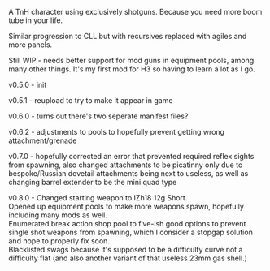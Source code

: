 A TnH character using exclusively shotguns. Because you need more boom tube in your life.

Similar progression to CLL but with recursives replaced with agiles and more panels.

Still WIP - needs better support for mod guns in equipment pools, among many other things. It's my first mod for H3 so having to learn a lot as I go.

v0.5.0 - init

v0.5.1 - reupload to try to make it appear in game

v0.6.0 - turns out there's two seperate manifest files?

v0.6.2 - adjustments to pools to hopefully prevent getting wrong attachment/grenade

v0.7.0 - hopefully corrected an error that prevented required reflex sights from spawning, also changed attachments to be picatinny only due to bespoke/Russian dovetail attachments being next to useless, as well as changing barrel extender to be the mini quad type

v0.8.0 - Changed starting weapon to IZh18 12g Short.\
Opened up equipment pools to make more weapons spawn, hopefully including many mods as well.\
Enumerated break action shop pool to five-ish good options to prevent single shot weapons from spawning, which I consider a stopgap solution and hope to properly fix soon.\
Blacklisted swags because it's supposed to be a difficulty curve not a difficulty flat (and also another variant of that useless 23mm gas shell.)